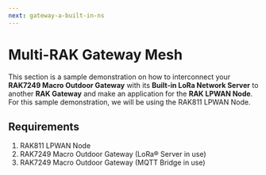 ```yaml
---
next: gateway-a-built-in-ns
---
```


# Multi-RAK Gateway Mesh

This section is a sample demonstration on how to interconnect your **RAK7249 Macro Outdoor Gateway** with its **Built-in LoRa Network Server** to another **RAK Gateway** and make an application for the **RAK LPWAN Node**. For this sample demonstration, we will be using the RAK811 LPWAN Node.

## Requirements
1. RAK811 LPWAN Node
2. RAK7249 Macro Outdoor Gateway (LoRa® Server in use)
3. RAK7249 Macro Outdoor Gateway (MQTT Bridge in use)